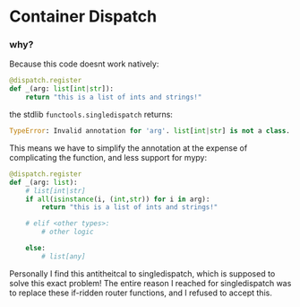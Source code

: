 # Container Dispatch


### why? 
Because this code doesnt work natively:
```python
@dispatch.register
def _(arg: list[int|str]):
    return "this is a list of ints and strings!"
```

the stdlib `functools.singledispatch` returns:
```python
TypeError: Invalid annotation for 'arg'. list[int|str] is not a class.
```

This means we have to simplify the annotation at the expense of complicating the function, and less support for mypy:
```python
@dispatch.register
def _(arg: list):
    # list[int|str]
    if all(isinstance(i, (int,str)) for i in arg):
        return "this is a list of ints and strings!"

    # elif <other types>:
        # other logic

    else:
        # list[any]
```

Personally I find this antitheitcal to singledispatch, which is supposed to solve this exact problem!
The entire reason I reached for singledispatch was to replace these if-ridden router functions, and I
refused to accept this.
